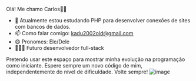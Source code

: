 Olá! Me chamo Carlos👋🏾

*  🌱 Atualmente estou estudando PHP para desenvolver conexões de sites com bancos de dados.
*  📫 Como falar comigo: kadu2002old@gmail.com
*  😄 Pronomes: Ele/Dele
*  👨🏾‍💻 Futuro desenvolvedor full-stack

Pretendo usar este espaço para mostrar minha evolução na programação como iniciante. Espere sempre um novo código de mim, independentemente do nível de dificuldade. Volte sempre!
  ![image](https://user-images.githubusercontent.com/101615010/158308628-7dcf7eb6-2225-42ae-9a35-609d09227765.png)

